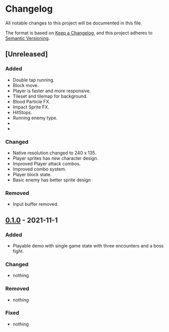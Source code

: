 # Changelog
All notable changes to this project will be documented in this file.

The format is based on [Keep a Changelog](https://keepachangelog.com/en/1.0.0/),
and this project adheres to [Semantic Versioning](https://semver.org/spec/v2.0.0.html).

## [Unreleased]
### Added 
- Double tap running.
- Block move.
- Player is faster and more responsive.
- Tileset and tilemap for background.
- Blood Particle FX.
- Impact Sprite FX.
- HitStops.
- Running enemy type.
- 
- 

### Changed
- Native resolution changed to 240 x 135.
- Player sprites has new character design.
- Improved Player attack combos.
- Improved combo system.
- Player block state.
- Basic enemy has better sprite design

### Removed
- Input buffer removed.

## [0.1.0] - 2021-11-1
### Added
 - Playable demo with single game state with three encounters and a boss fight.

### Changed
- nothing

### Removed
- nothing

### Fixed
- nothing

[0.1.0]: https://github.com/balldrix/hive/releases/tag/v0.1.0

